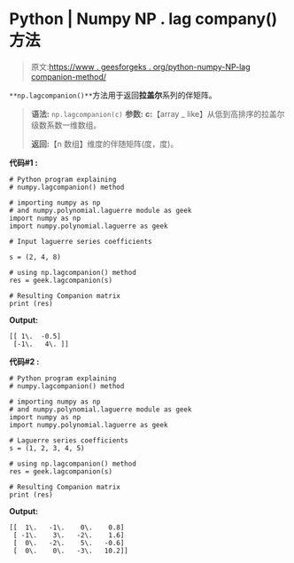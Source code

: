 # Python | Numpy NP . lag company()方法

> 原文:[https://www . geesforgeks . org/python-numpy-NP-lag companion-method/](https://www.geeksforgeeks.org/python-numpy-np-lagcompanion-method/)

`**np.lagcompanion()**`方法用于返回**拉盖尔**系列的伴矩阵。

> **语法:** `np.lagcompanion(c)`
> **参数:**
> **c:**【array _ like】从低到高排序的拉盖尔级数系数一维数组。
> 
> **返回:**【n 数组】维度的伴随矩阵(度，度)。

**代码#1 :**

```
# Python program explaining
# numpy.lagcompanion() method 

# importing numpy as np  
# and numpy.polynomial.laguerre module as geek 
import numpy as np 
import numpy.polynomial.laguerre as geek

# Input laguerre series coefficients

s = (2, 4, 8) 

# using np.lagcompanion() method 
res = geek.lagcompanion(s) 

# Resulting Companion matrix
print (res) 
```

**Output:**

```
[[ 1\.  -0.5]
 [-1\.   4\. ]]

```

**代码#2 :**

```
# Python program explaining
# numpy.lagcompanion() method 

# importing numpy as np  
# and numpy.polynomial.laguerre module as geek 
import numpy as np 
import numpy.polynomial.laguerre as geek

# Laguerre series coefficients
s = (1, 2, 3, 4, 5) 

# using np.lagcompanion() method 
res = geek.lagcompanion(s) 

# Resulting Companion matrix
print (res) 
```

**Output:**

```
[[  1\.   -1\.    0\.    0.8]
 [ -1\.    3\.   -2\.    1.6]
 [  0\.   -2\.    5\.   -0.6]
 [  0\.    0\.   -3\.   10.2]]

```